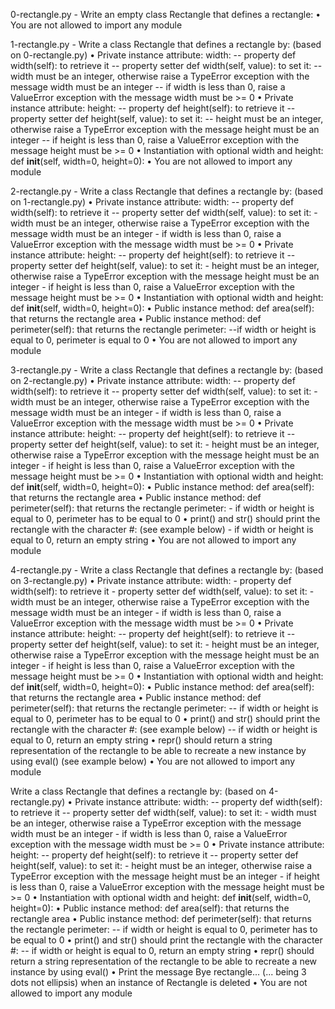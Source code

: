 0-rectangle.py - Write an empty class Rectangle that defines a rectangle:
    • You are not allowed to import any module

1-rectangle.py - Write a class Rectangle that defines a rectangle by: (based on 0-rectangle.py)
    • Private instance attribute: width:
    -- property def width(self): to retrieve it
    -- property setter def width(self, value): to set it:
        -- width must be an integer, otherwise raise a TypeError exception with the message width must be an integer
        -- if width is less than 0, raise a ValueError exception with the message width must be >= 0
    • Private instance attribute: height:
    -- property def height(self): to retrieve it
    -- property setter def height(self, value): to set it:
        -- height must be an integer, otherwise raise a TypeError exception with the message height must be an integer
        -- if height is less than 0, raise a ValueError exception with the message height must be >= 0
    • Instantiation with optional width and height: def __init__(self, width=0, height=0):
    • You are not allowed to import any module

2-rectangle.py - Write a class Rectangle that defines a rectangle by: (based on 1-rectangle.py)
    • Private instance attribute: width:
    -- property def width(self): to retrieve it
    -- property setter def width(self, value): to set it:
        - width must be an integer, otherwise raise a TypeError exception with the message width must be an integer
        - if width is less than 0, raise a ValueError exception with the message width must be >= 0
    • Private instance attribute: height:
    -- property def height(self): to retrieve it
    -- property setter def height(self, value): to set it:
        - height must be an integer, otherwise raise a TypeError exception with the message height must be an integer
        - if height is less than 0, raise a ValueError exception with the message height must be >= 0
    • Instantiation with optional width and height: def __init__(self, width=0, height=0):
    • Public instance method: def area(self): that returns the rectangle area
    • Public instance method: def perimeter(self): that returns the rectangle perimeter:
    --if width or height is equal to 0, perimeter is equal to 0
    • You are not allowed to import any module

3-rectangle.py - Write a class Rectangle that defines a rectangle by: (based on 2-rectangle.py)
    • Private instance attribute: width:
    -- property def width(self): to retrieve it
    -- property setter def width(self, value): to set it:
        - width must be an integer, otherwise raise a TypeError exception with the message width must be an integer
        - if width is less than 0, raise a ValueError exception with the message width must be >= 0
    • Private instance attribute: height:
    -- property def height(self): to retrieve it
    -- property setter def height(self, value): to set it:
        - height must be an integer, otherwise raise a TypeError exception with the message height must be an integer
        - if height is less than 0, raise a ValueError exception with the message height must be >= 0
    • Instantiation with optional width and height: def __init__(self, width=0, height=0):
    • Public instance method: def area(self): that returns the rectangle area
    • Public instance method: def perimeter(self): that returns the rectangle perimeter:
    - if width or height is equal to 0, perimeter has to be equal to 0
    • print() and str() should print the rectangle with the character #: (see example below)
    - if width or height is equal to 0, return an empty string
    • You are not allowed to import any module

4-rectangle.py - Write a class Rectangle that defines a rectangle by: (based on 3-rectangle.py)
    • Private instance attribute: width:
    - property def width(self): to retrieve it
    - property setter def width(self, value): to set it:
        - width must be an integer, otherwise raise a TypeError exception with the message width must be an integer
        - if width is less than 0, raise a ValueError exception with the message width must be >= 0
    • Private instance attribute: height:
    -- property def height(self): to retrieve it
    -- property setter def height(self, value): to set it:
        - height must be an integer, otherwise raise a TypeError exception with the message height must be an integer
        - if height is less than 0, raise a ValueError exception with the message height must be >= 0
    • Instantiation with optional width and height: def __init__(self, width=0, height=0):
    • Public instance method: def area(self): that returns the rectangle area
    • Public instance method: def perimeter(self): that returns the rectangle perimeter:
    -- if width or height is equal to 0, perimeter has to be equal to 0
    • print() and str() should print the rectangle with the character #: (see example below)
    -- if width or height is equal to 0, return an empty string
    • repr() should return a string representation of the rectangle to be able to recreate a new instance by using eval() (see example below)
    • You are not allowed to import any module

Write a class Rectangle that defines a rectangle by: (based on 4-rectangle.py)
    • Private instance attribute: width:
    -- property def width(self): to retrieve it
    -- property setter def width(self, value): to set it:
        - width must be an integer, otherwise raise a TypeError exception with the message width must be an integer
        - if width is less than 0, raise a ValueError exception with the message width must be >= 0
    • Private instance attribute: height:
    -- property def height(self): to retrieve it
    -- property setter def height(self, value): to set it:
        - height must be an integer, otherwise raise a TypeError exception with the message height must be an integer
        - if height is less than 0, raise a ValueError exception with the message height must be >= 0
    • Instantiation with optional width and height: def __init__(self, width=0, height=0):
    • Public instance method: def area(self): that returns the rectangle area
    • Public instance method: def perimeter(self): that returns the rectangle perimeter:
    -- if width or height is equal to 0, perimeter has to be equal to 0
    • print() and str() should print the rectangle with the character #:
    -- if width or height is equal to 0, return an empty string
    • repr() should return a string representation of the rectangle to be able to recreate a new instance by using eval()
    • Print the message Bye rectangle... (... being 3 dots not ellipsis) when an instance of Rectangle is deleted
    • You are not allowed to import any module



